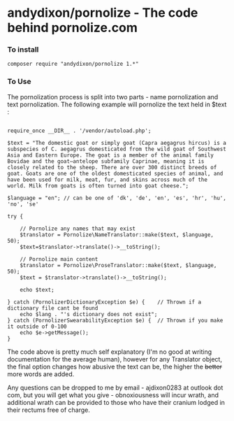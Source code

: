 # andydixon/pornolize - The code behind pornolize.com #

### To install ###

``` composer require "andydixon/pornolize 1.*" ```

### To Use ###

The pornolization process is split into two parts - name pornolization and text pornolization. The following example will pornolize the text held in $text :

``` <?php

require_once __DIR__ . '/vendor/autoload.php';

$text = "The domestic goat or simply goat (Capra aegagrus hircus) is a subspecies of C. aegagrus domesticated from the wild goat of Southwest Asia and Eastern Europe. The goat is a member of the animal family Bovidae and the goat—antelope subfamily Caprinae, meaning it is closely related to the sheep. There are over 300 distinct breeds of goat. Goats are one of the oldest domesticated species of animal, and have been used for milk, meat, fur, and skins across much of the world. Milk from goats is often turned into goat cheese.";

$language = "en"; // can be one of 'dk', 'de', 'en', 'es', 'hr', 'hu', 'no', 'se'

try {

	// Pornolize any names that may exist
	$translator = Pornolize\NameTranslator::make($text, $language, 50);
	$text=$translator->translate()->__toString();

	// Pornolize main content
	$translator = Pornolize\ProseTranslator::make($text, $language, 50);
	$text = $translator->translate()->__toString();

	echo $text;

} catch (PornolizerDictionaryException $e) {    // Thrown if a dictionary file cant be found
	echo $lang . "'s dictionary does not exist";
} catch (PornolizerSwearabilityException $e) {  // Thrown if you make it outside of 0-100
    echo $e->getMessage();
}

```

The code above is pretty much self explanatory (I'm no good at writing documentation for the average human), however for any Translator object, the final option changes how abusive the text can be, the higher the ~~better~~ more words are added. 

Any questions can be dropped to me by email - ajdixon0283 at outlook dot com, but you will get what you give - obnoxiousness will incur wrath, and additional wrath can be provided to those who have their cranium lodged in their rectums free of charge.